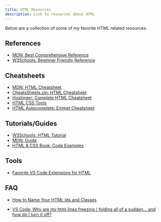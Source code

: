 ```yaml
---
title: HTML Resources
description: Link to resources about HTML
---
```


Below are a collection of some of my favorite HTML related resources.

## References

- <a href="https://developer.mozilla.org/en-US/docs/Web/HTML" target="_blank">MDN: Best Comprehensive Reference</a>
- <a href="https://www.w3schools.com/html/default.asp" target="_blank">W3Schools: Beginner Friendly Reference</a>

## Cheatsheets

- <a href="https://developer.mozilla.org/en-US/docs/Learn/HTML/Cheatsheet" target="_blank">MDN: HTML Cheatsheet</a>
- <a href="https://cheatsheets.zip/html.html" target="_blank">CheatsSheets.zip: HTML Cheatsheet</a>
- <a href="https://www3.cs.stonybrook.edu/~pramod.ganapathi/doc/CSE102/CSE102-CheatSheetHTML.pdf"  target="_blank">Hostinger: Complete HTML Cheatsheet</a>
- <a href="https://htmlcss.tools/html" target="_blank">HTML CSS Tools</a>
- <a href="https://docs.emmet.io/cheat-sheet/" target="_blank">HTML Autocomplete: Emmet Cheatsheet</a>

## Tutorials/Guides

- <a href="https://www.w3schools.com/html/default.asp" target="_blank">W3Schools: HTML Tutorial</a>
- <a href="https://developer.mozilla.org/en-US/docs/Learn/HTML" target="_blank">MDN: Guide</a>
- <a href="https://htmlandcssbook.com/code-samples/" target="_blank">HTML & CSS Book: Code Examples</a>

## Tools

- [Favorite VS Code Extensions for HTML](../vscode/configuration#html)

## FAQ

- <a href="https://makersaid.com/how-to-name-html-ids-and-classes/" target="_blank">
  How to Name Your HTML Ids and Classes
  </a>

- <a href="https://www.reddit.com/r/vscode/comments/1arro55/why_are_my_html_lines_freezing_folding_all_of_a" target="_blank"> VS Code: Why are my html lines freezing / folding all of a sudden... and how do I turn it off?
  </a>
